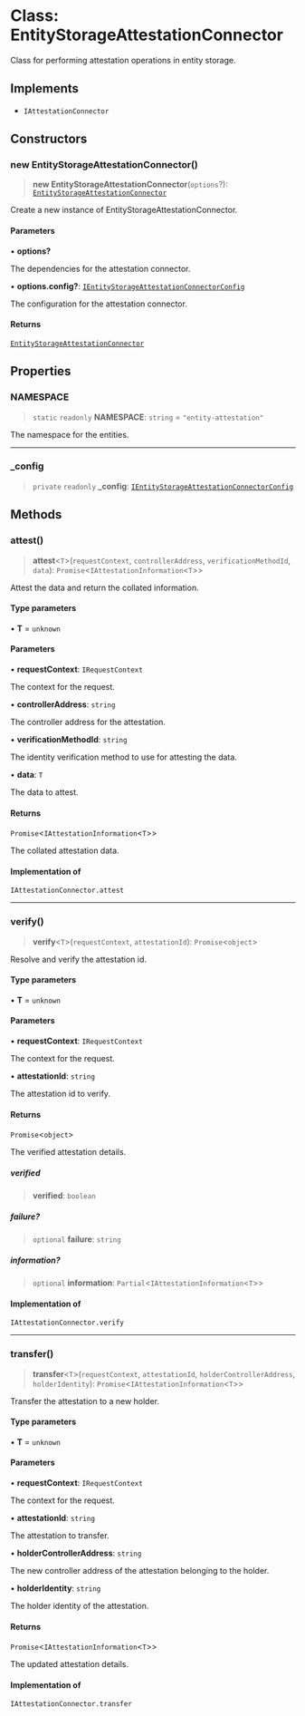 # Class: EntityStorageAttestationConnector

Class for performing attestation operations in entity storage.

## Implements

- `IAttestationConnector`

## Constructors

### new EntityStorageAttestationConnector()

> **new EntityStorageAttestationConnector**(`options`?): [`EntityStorageAttestationConnector`](EntityStorageAttestationConnector.md)

Create a new instance of EntityStorageAttestationConnector.

#### Parameters

• **options?**

The dependencies for the attestation connector.

• **options.config?**: [`IEntityStorageAttestationConnectorConfig`](../interfaces/IEntityStorageAttestationConnectorConfig.md)

The configuration for the attestation connector.

#### Returns

[`EntityStorageAttestationConnector`](EntityStorageAttestationConnector.md)

## Properties

### NAMESPACE

> `static` `readonly` **NAMESPACE**: `string` = `"entity-attestation"`

The namespace for the entities.

***

### \_config

> `private` `readonly` **\_config**: [`IEntityStorageAttestationConnectorConfig`](../interfaces/IEntityStorageAttestationConnectorConfig.md)

## Methods

### attest()

> **attest**\<`T`\>(`requestContext`, `controllerAddress`, `verificationMethodId`, `data`): `Promise`\<`IAttestationInformation`\<`T`\>\>

Attest the data and return the collated information.

#### Type parameters

• **T** = `unknown`

#### Parameters

• **requestContext**: `IRequestContext`

The context for the request.

• **controllerAddress**: `string`

The controller address for the attestation.

• **verificationMethodId**: `string`

The identity verification method to use for attesting the data.

• **data**: `T`

The data to attest.

#### Returns

`Promise`\<`IAttestationInformation`\<`T`\>\>

The collated attestation data.

#### Implementation of

`IAttestationConnector.attest`

***

### verify()

> **verify**\<`T`\>(`requestContext`, `attestationId`): `Promise`\<`object`\>

Resolve and verify the attestation id.

#### Type parameters

• **T** = `unknown`

#### Parameters

• **requestContext**: `IRequestContext`

The context for the request.

• **attestationId**: `string`

The attestation id to verify.

#### Returns

`Promise`\<`object`\>

The verified attestation details.

##### verified

> **verified**: `boolean`

##### failure?

> `optional` **failure**: `string`

##### information?

> `optional` **information**: `Partial`\<`IAttestationInformation`\<`T`\>\>

#### Implementation of

`IAttestationConnector.verify`

***

### transfer()

> **transfer**\<`T`\>(`requestContext`, `attestationId`, `holderControllerAddress`, `holderIdentity`): `Promise`\<`IAttestationInformation`\<`T`\>\>

Transfer the attestation to a new holder.

#### Type parameters

• **T** = `unknown`

#### Parameters

• **requestContext**: `IRequestContext`

The context for the request.

• **attestationId**: `string`

The attestation to transfer.

• **holderControllerAddress**: `string`

The new controller address of the attestation belonging to the holder.

• **holderIdentity**: `string`

The holder identity of the attestation.

#### Returns

`Promise`\<`IAttestationInformation`\<`T`\>\>

The updated attestation details.

#### Implementation of

`IAttestationConnector.transfer`

